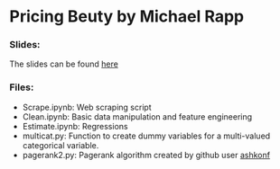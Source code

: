 # Pricing Beuty by Michael Rapp

### Slides:

The slides can be found [here](https://docs.google.com/presentation/d/1HMmgGnjahTgizJdyTZPbB2PxzjPphKUmV5xQKWD2-40/edit?usp=sharing)

### Files:

* Scrape.ipynb: Web scraping script
* Clean.ipynb: Basic data manipulation and feature engineering
* Estimate.ipynb: Regressions
* multicat.py: Function to create dummy variables for a multi-valued categorical variable.
* pagerank2.py: Pagerank algorithm created by github user [ashkonf](http://github.com/ashkonf/PageRank)
